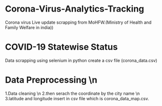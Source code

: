 # Corona-Virus-Analytics-Tracking
Corona virus Live update scrapping from MoHFW.(Ministry of Health and Family Welfare in india))
# COVID-19 Statewise Status
Data scrapping using selenium in python
create a csv file (corona_data.csv)
# Data Preprocessing \n
1.Data cleaning \n
2.then serach the coordinate by the city name \n
3.latitude and longitude insert in csv file which is corona_data_map.csv.



